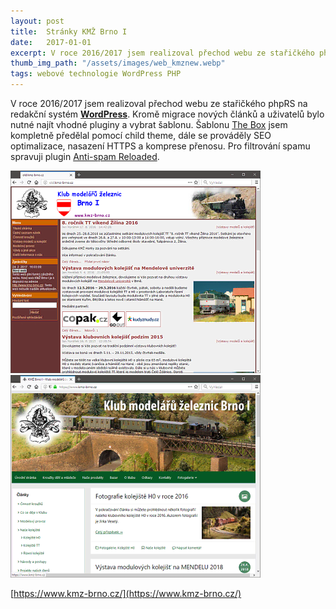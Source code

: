 ```yaml
---
layout: post
title:  Stránky KMŽ Brno I
date:   2017-01-01
excerpt: V roce 2016/2017 jsem realizoval přechod webu ze stařičkého phpRS na redakční systém WordPress. Pro filtrování spamu spravuji plugin Anti-spam Reloaded.
thumb_img_path: "/assets/images/web_kmznew.webp"
tags: webové technologie WordPress PHP
---
```


V roce 2016/2017 jsem realizoval přechod webu ze stařičkého phpRS na redakční systém __[WordPress](https://cs.wordpress.org/)__. Kromě migrace nových článků a uživatelů bylo nutné najít vhodné pluginy a vybrat šablonu. Šablonu [The Box](https://cs.wordpress.org/themes/the-box/) jsem kompletně předělal pomocí child theme, dále se prováděly SEO optimalizace, nasazení HTTPS a komprese přenosu.
Pro filtrování spamu spravuji plugin [Anti-spam Reloaded](https://wordpress.org/plugins/anti-spam-reloaded/).

![Screenshot before](/assets/images/web_kmzold.webp)
![Screenshot after](/assets/images/web_kmznew.webp)

[https://www.kmz-brno.cz/](https://www.kmz-brno.cz/)
